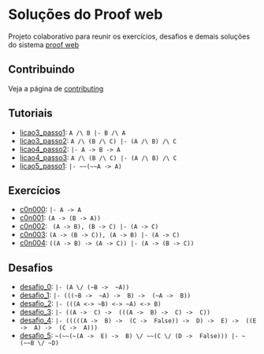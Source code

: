 # Soluções do Proof web

Projeto colaborativo para reunir os exercícios, desafios e demais soluções do sistema [proof web](http://lolita.dimap.ufrn.br/proofweb/)


## Contribuindo

Veja a página de [contributing](https://github.com/itepifanio/proof-web/blob/master/CONTRIBUTING.md)

## Tutoriais

- [licao3_passo1](https://github.com/itepifanio/proof-web/blob/master/tutoriais/licao3_passo1.txt): ` A /\ B |- B /\ A `
- [licao3_passo2](https://github.com/itepifanio/proof-web/blob/master/tutoriais/licao3_passo2.txt): ` A /\ (B /\ C) |- (A /\ B) /\ C `
- [licao4_passo2](https://github.com/itepifanio/proof-web/blob/master/tutoriais/licao4_passo2.txt): ` |- A -> B -> A `
- [licao4_passo3](https://github.com/itepifanio/proof-web/blob/master/tutoriais/licao4_passo3.txt): ` A /\ (B /\ C) |- (A /\ B) /\ C `
- [licao5_passo1](https://github.com/itepifanio/proof-web/blob/master/tutoriais/licao5_passo1.txt): ` |- ~~(~~A -> A) `

## Exercícios

- [c0n000](https://github.com/itepifanio/proof-web/blob/master/exercicios/c0n000.v): ` |- A -> A `
- [c0n001](https://github.com/itepifanio/proof-web/blob/master/exercicios/c0n001.v): ` (A -> (B -> A)) `
- [c0n002](https://github.com/itepifanio/proof-web/blob/master/exercicios/c0n002.v): ` (A -> B), (B -> C) |- (A -> C)`
- [c0n003](https://github.com/itepifanio/proof-web/blob/master/exercicios/c0n003.v): ` (A -> (B -> C)), (A -> B) |- (A -> C) `
- [c0n004](https://github.com/itepifanio/proof-web/blob/master/exercicios/c0n004.v): ` ((A -> B) -> (A -> C)) |- (A -> (B -> C)) `

## Desafios

- [desafio_0](https://github.com/itepifanio/proof-web/blob/master/desafios/desafio_0.txt): ` |- (A \/ (~B ->  ~A)) `
- [desafio_1](https://github.com/itepifanio/proof-web/blob/master/desafios/desafio_1.txt): ` |- (((~B ->  ~A) ->  B) ->  (~A ->  B)) `
- [desafio_2](https://github.com/itepifanio/proof-web/blob/master/desafios/desafio_2.txt): ` |- (((A <-> ~B) <-> ~A) <-> B) `
- [desafio_3](https://github.com/itepifanio/proof-web/blob/master/desafios/desafio_3.txt): ` |- ((A ->  C) ->  (((A ->  B) ->  C) ->  C)) `
- [desafio_4](https://github.com/itepifanio/proof-web/blob/master/desafios/desafio_4.txt): ` |- (((((A ->  B) ->  (C ->  False)) ->  D) ->  E) ->  ((E ->  A) ->  (C ->  A))) `
- [desafio_5](https://github.com/itepifanio/proof-web/blob/master/desafios/desafio_5.txt): ` ~(~~(~(A ->  E) ->  B) \/ ~~(C \/ (D ->  False))) |- ~(~~B \/ ~D) `

